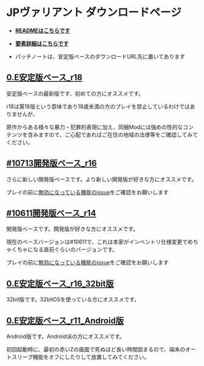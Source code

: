 
# JPヴァリアント ダウンロードページ

- **[READMEはこちらです](https://github.com/roloa/Cataclysm-DDA_variant/blob/variant_jp/README.md)**
- **[要素詳細はこちらです](https://github.com/roloa/Cataclysm-DDA_variant/blob/variant_jp/doc/VARIANT_FEATURE.md)**

- パッチノートは、安定版ベースのダウンロードURL先に置いてあります

## [0.E安定版ベース_r18](https://drive.google.com/drive/u/0/folders/1T_wNuilewMnzjhYxy1hkfhWsYRLSTSZ1)

安定版ベースの最新版です、初めての方にオススメです。

r18は第18版という意味であり18歳未満の方のプレイを禁止しているわけではありませんが、

原作からある様々な暴力・犯罪的表現に加え、同梱Modには強めの性的なコンテンツを含みますので、ご心配であればご在住の地域の法律等をご確認してみてください。

## [#10713開発版ベース_r16](https://drive.google.com/drive/u/0/folders/1rz7lh-A3ox86JHyQw8r-jre0-zXPTlPJ)

さらに新しい開発版ベースです。より新しい開発版が好きな方にオススメです。

プレイの前に[無効になっている機能のissue](https://github.com/roloa/Cataclysm-DDA_variant/issues/50)をご確認をお願いします

## [#10611開発版ベース_r14](https://drive.google.com/drive/u/0/folders/1PhY2isdglSsSP5K0qkxSJdnAuzrlSTed)

開発版ベースです。開発版が好きな方にオススメです。

現在のベースバージョンは#10611で、これは本家がインベントリ仕様変更でめちゃくちゃになる直前ぐらいのバージョンです。

プレイの前に[無効になっている機能のissue](https://github.com/roloa/Cataclysm-DDA_variant/issues/50)をご確認をお願いします

## [0.E安定版ベース_r16_32bit版](https://drive.google.com/drive/u/0/folders/1GQPUJAYoZP-vF024ksdSBHzptYKdqhje)

32bit版です。32bitOSを使っている方にオススメです。

## [0.E安定版ベース_r11_Android版](https://drive.google.com/drive/u/0/folders/1fFr6kDH_9h6Y2KJRoCSsDlrT8GjbF6sQ)

Android版です。Android派の方にオススメです。

初回起動時に、最初の赤いZの画面で死ぬほど長い時間固まるので、端末のオートスリープ機能をオフにしたりして放置してみてください。

